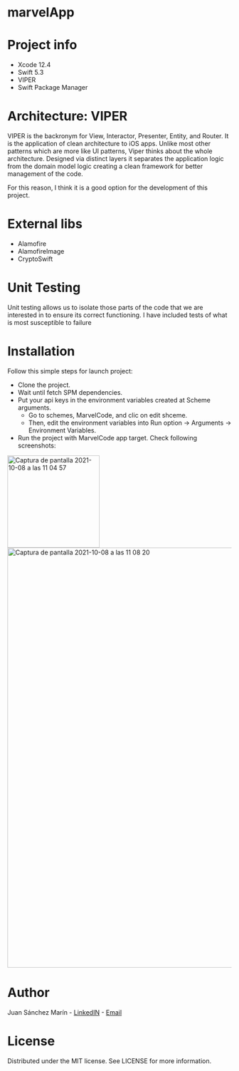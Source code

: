 # marvelApp

# Project info

- Xcode 12.4
- Swift 5.3
- VIPER
- Swift Package Manager

# Architecture: VIPER

VIPER is the backronym for View, Interactor, Presenter, Entity, and Router. It is the application of clean architecture to iOS apps. Unlike most other patterns which are more like UI patterns, Viper thinks about the whole architecture. Designed via distinct layers it separates the application logic from the domain model logic creating a clean framework for better management of the code.

For this reason, I think it is a good option for the development of this project.


# External libs

- Alamofire
- AlamofireImage
- CryptoSwift

# Unit Testing

Unit testing allows us to isolate those parts of the code that we are interested in to ensure its correct functioning.
I have included tests of what is most susceptible to failure

# Installation

Follow this simple steps for launch project:

- Clone the project.
- Wait until fetch SPM dependencies.
- Put your api keys in the environment variables created at Scheme arguments.
    - Go to schemes, MarvelCode, and clic on edit shceme.
    - Then, edit the environment variables into Run option -> Arguments -> Environment Variables.
- Run the project with MarvelCode app target. Check following screenshots:

<img width="207" alt="Captura de pantalla 2021-10-08 a las 11 04 57" src="https://user-images.githubusercontent.com/22171311/136531666-6c2dff4c-5b9e-4257-8f92-e2707f6f2c08.png">
<img width="943" alt="Captura de pantalla 2021-10-08 a las 11 08 20" src="https://user-images.githubusercontent.com/22171311/136531690-6850b830-7285-483d-b687-2b165370c78d.png">

# Author

Juan Sánchez Marín - <a href="https://www.linkedin.com/in/juan-s%C3%A1nchez-mar%C3%ADn-9387037a">LinkedIN</a> - <a href="mailto:juanxo2505@gmail.com">Email</a>

# License

Distributed under the MIT license. See LICENSE for more information.
